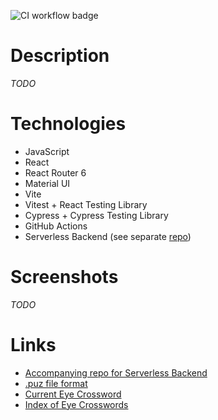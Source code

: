 ![CI workflow badge](https://github.com/taylorjg/print-puz-react-vite/actions/workflows/ci.yml/badge.svg)

# Description

_TODO_

# Technologies

* JavaScript
* React
* React Router 6
* Material UI
* Vite
* Vitest + React Testing Library
* Cypress + Cypress Testing Library
* GitHub Actions
* Serverless Backend (see separate [repo](https://github.com/taylorjg/print-puz-serverless))

# Screenshots

_TODO_

# Links

* [Accompanying repo for Serverless Backend](https://github.com/taylorjg/print-puz-serverless)
* [.puz file format](https://code.google.com/archive/p/puz/wikis/FileFormat.wiki)
* [Current Eye Crossword](https://www.private-eye.co.uk/crossword)
* [Index of Eye Crosswords](https://www.private-eye.co.uk/pictures/crossword/download/)
